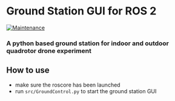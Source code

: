 # Ground Station GUI for ROS 2

[![Maintenance](https://img.shields.io/badge/Maintained%3F-yes-green.svg)](https://GitHub.com/Naereen/StrapDown.js/graphs/commit-activity)

### A python based ground station for indoor and outdoor quadrotor drone experiment

## How to use

- make sure the roscore has been launched
- run `src/GroundControl.py` to start the ground station GUI
